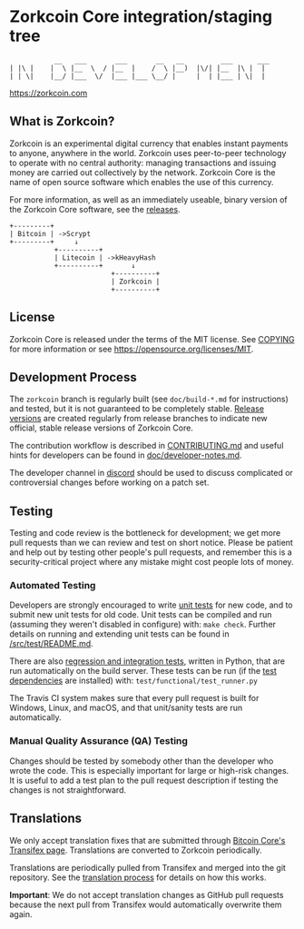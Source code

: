 Zorkcoin Core integration/staging tree
======================================

```
           __   ___       ___       __   __         ___      ___ 
| |\ |    |  \ |__  \  / |__  |    /  \ |__)  |\/| |__  |\ |  |  
| | \|    |__/ |___  \/  |___ |___ \__/ |     |  | |___ | \|  |  
```

https://zorkcoin.com

What is Zorkcoin?
-----------------

Zorkcoin is an experimental digital currency that enables instant payments to
anyone, anywhere in the world. Zorkcoin uses peer-to-peer technology to operate
with no central authority: managing transactions and issuing money are carried
out collectively by the network. Zorkcoin Core is the name of open source
software which enables the use of this currency.

For more information, as well as an immediately useable, binary version of
the Zorkcoin Core software, see the [releases](https://github.com/ZorkNetwork/zorkcoin/releases).

```
+---------+
| Bitcoin | ->Scrypt
+---------+     ↓
           +----------+
           | Litecoin | ->kHeavyHash
           +----------+       ↓
                         +----------+
                         | Zorkcoin |
                         +----------+
```

License
-------

Zorkcoin Core is released under the terms of the MIT license. See [COPYING](COPYING) for more
information or see https://opensource.org/licenses/MIT.

Development Process
-------------------

The `zorkcoin` branch is regularly built (see `doc/build-*.md` for instructions) and tested, but it is not guaranteed to be
completely stable. [Release versions](https://github.com/ZorkNetwork/zorkcoin/releases) are created
regularly from release branches to indicate new official, stable release versions of Zorkcoin Core.

The contribution workflow is described in [CONTRIBUTING.md](CONTRIBUTING.md)
and useful hints for developers can be found in [doc/developer-notes.md](doc/developer-notes.md).

The developer channel in [discord](http://discord.com/gmpSzpqCDh)
should be used to discuss complicated or controversial changes before working
on a patch set.

Testing
-------

Testing and code review is the bottleneck for development; we get more pull
requests than we can review and test on short notice. Please be patient and help out by testing
other people's pull requests, and remember this is a security-critical project where any mistake might cost people
lots of money.

### Automated Testing

Developers are strongly encouraged to write [unit tests](src/test/README.md) for new code, and to
submit new unit tests for old code. Unit tests can be compiled and run
(assuming they weren't disabled in configure) with: `make check`. Further details on running
and extending unit tests can be found in [/src/test/README.md](/src/test/README.md).

There are also [regression and integration tests](/test), written
in Python, that are run automatically on the build server.
These tests can be run (if the [test dependencies](/test) are installed) with: `test/functional/test_runner.py`

The Travis CI system makes sure that every pull request is built for Windows, Linux, and macOS, and that unit/sanity tests are run automatically.

### Manual Quality Assurance (QA) Testing

Changes should be tested by somebody other than the developer who wrote the
code. This is especially important for large or high-risk changes. It is useful
to add a test plan to the pull request description if testing the changes is
not straightforward.

Translations
------------

We only accept translation fixes that are submitted through [Bitcoin Core's Transifex page](https://www.transifex.com/projects/p/bitcoin/).
Translations are converted to Zorkcoin periodically.

Translations are periodically pulled from Transifex and merged into the git repository. See the
[translation process](doc/translation_process.md) for details on how this works.

**Important**: We do not accept translation changes as GitHub pull requests because the next
pull from Transifex would automatically overwrite them again.
